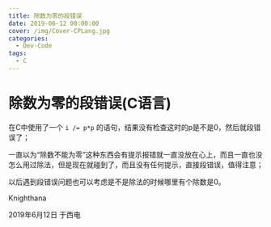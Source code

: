 ```yaml
---
title: 除数为零的段错误
date: 2019-06-12 00:00:00
cover: /img/Cover-CPLang.jpg
categories:
  - Dev-Code
tags:
  - C
---
```


# 除数为零的段错误(C语言)

在C中使用了一个 `i /= p*p` 的语句，结果没有检查这时的p是不是0，然后就段错误了；

一直以为“除数不能为零”这种东西会有提示报错就一直没放在心上，而且一直也没怎么用过除法，但是现在就碰到了，而且没有任何提示，直接段错误，值得注意；

以后遇到段错误问题也可以考虑是不是除法的时候哪里有个除数是0。

Knighthana

2019年6月12日 于西电
